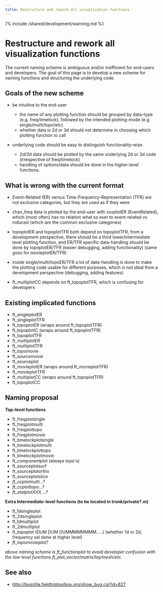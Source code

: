 ```yaml
---
title: Restructure and rework all visualization functions
---
```


{% include /shared/development/warning.md %}

# Restructure and rework all visualization functions

The current naming scheme is ambiguous and/or inefficient for end-users and developers. The goal of this page is to develop a new scheme for naming functions and structuring the underlying code.

## Goals of the new scheme

- be intuitive to the end-user
  - the name of any plotting function should be grouped by data-type (e.g. freq/timelock), followed by the intended plotting-mode (e.g. single/multi/topo/etc).
  - whether data is 2d or 3d should not determine in choosing which plotting function to call

- underlying code should be easy to distinguish functionality-wise
  - 2d/3d data should be plotted by the same underlying 2d or 3d code (irrespective of freq/timelock)
  - handling of options/data should be done in the higher-level functions.

## What is wrong with the current format

- Event-Related (ER) versus Time-Frequency-Representation (TFR) are not exclusive categories, but they are used as if they were

- chan_freq data is plotted by the end-user with xxxplotER (EventRelated), which (most often) has no relation what so ever to event-related vs induced (which are the common exclusive categories)

- topoplotER and topoplotTFR both depend on topoplotTFR, from a development perspective, there should be a third lower/intermediate level plotting function, and ER/TFR specific data-handling should be done by topoplotER/TFR (easier debugging, adding functionality) (same goes for movieplotER/TFR)

- inside single/multi/topoER/TFR a lot of data-handling is done to make the plotting code usable for different purposes, which is not ideal from a development perspective (debugging, adding features)

- ft_multiplotCC depends on ft_topoplotTFR, which is confusing for developers

## Existing implicated functions

- ft_singleplotER
- ft_singleplotTFR
- ft_topoplotER (wraps around ft_topoplotTFR)
- ft_topoplotIC (wraps around ft_topoplotTFR)
- ft_topoplotTFR
- ft_multiplotER
- ft_multiplotTFR
- ft_topomovie
- ft_sourcemovie
- ft_sourceplot
- ft_movieplotER (wraps around ft_movieplotTFR)
- ft_movieplotTFR
- ft_multiplotCC (wraps around ft_topoplotTFR)
- ft_topoplotCC

## Naming proposal

**Top-level functions**

- ft_freqplotsingle
- ft_freqplotmulti
- ft_freqplottopo
- ft_freqplotmovie
- ft_timelockplotsingle
- ft_timelockplotmulti
- ft_timelockplottopo
- ft_timelockplotmovie
- ft_componentplot (always topo's)
- ft_sourceplotsurf
- ft_sourceplotortho
- ft_sourceplotslice
- _ft_ccplotmulti...?_
- _ft_ccplottopo...?_
- _ft_statplotXXX....?_

**Extra Intermediate-level functions (to be located in trunk/private?.m)**

- ft_1dsingleplot
- ft_2dsingleplot
- ft_1dmultiplot
- ft_2dmultiplot
- ft_topoplot (DUM DUM DUMMMMMMMM.....) (whether 1d or 2d, frequency sel done at higher level)
- _ft_topomovieplot?_

_above naming scheme is ft_functionplot to avoid developer confusion with the low-level functions ft_plot_vector/matrix/lay/mesh/etc._

## See also

- <http://bugzilla.fieldtriptoolbox.org/show_bug.cgi?id=827>
